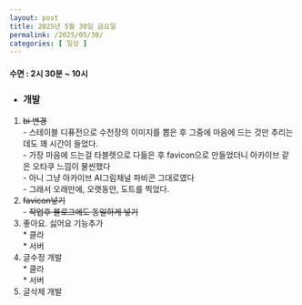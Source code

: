 ```yaml
---
layout: post
title: 2025년 5월 30일 금요일
permalink: /2025/05/30/
categories: [ 일상 ]
---
```

#### 수면 : 2시 30분 ~ 10시
* ### 개발
1. ~~bi 변경~~ <br>- 스테이블 디퓨전으로 수천장의 이미지를 뽑은 후 그중에 마음에 드는 것만 추리는데도 꽤 시간이 들었다.<br>- 가장 마음에 드는걸 타블렛으로 다듦은 후 favicon으로 만들었더니 아카이브 같은 오타쿠 느낌이 물씬했다<br>- 아니 그냥 아카이브 AI그림채널 파비콘 그대로였다<br>- 그래서 오래만에, 오랫동안, 도트를 찍었다.
1. ~~favicon넣기~~<br>- ~~작업후 블로그에도 동일하게 넣기~~
1. 좋아요. 싫어요 기능추가<br>* 클라<br>* 서버
1. 글수정 개발<br>* 클라<br>* 서버
1. 글삭제 개발